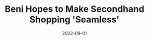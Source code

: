 ---
title: Beni Hopes to Make Secondhand Shopping 'Seamless'
date: "2022-09-01"
template: "news"
draft: false
slug: "newly-launched-browser-extension-beni-hopes-to-make-secondhand-shopping-seamless"
category: "News"
tags:
  - "News"
links:
  - title: Read on Fashion United
    link: https://fashionunited.com/news/business/newly-launched-browser-extension-beni-hopes-to-make-secondhand-shopping-seamless/2022090149447
description: "Beni, a free Chrome browser extension, has launched in a bid to make shopping for secondhand items easier."
---